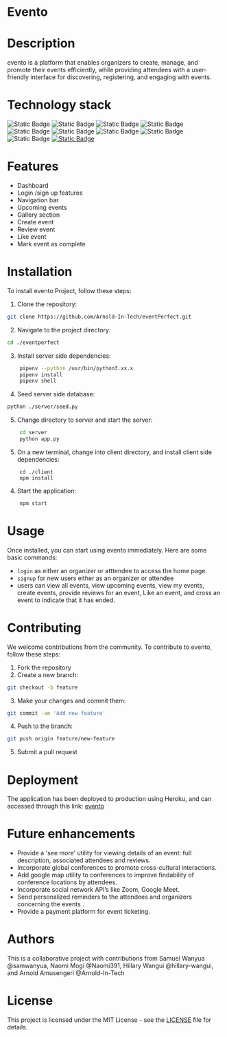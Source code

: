 # Evento

# Description
evento is a platform that enables organizers to create, manage, and promote their events efficiently, while providing attendees with a user-friendly interface for discovering, registering, and engaging with events. 

# Technology stack
![Static Badge](https://img.shields.io/badge/Python-FFD43B?style=for-the-badge&logo=python&logoColor=blue)
![Static Badge](https://img.shields.io/badge/PostgreSQL-316192?style=for-the-badge&logo=postgresql&logoColor=white)
![Static Badge](https://img.shields.io/badge/JavaScript-323330?style=for-the-badge&logo=javascript&logoColor=F7DF1E)
![Static Badge](https://img.shields.io/badge/HTML5-E34F26?style=for-the-badge&logo=html5&logoColor=white)
![Static Badge](https://img.shields.io/badge/CSS3-1572B6?style=for-the-badge&logo=css3&logoColor=white)
![Static Badge](https://img.shields.io/badge/Tailwind_CSS-38B2AC?style=for-the-badge&logo=tailwind-css&logoColor=white)
![Static Badge](https://img.shields.io/badge/React-20232A?style=for-the-badge&logo=react&logoColor=61DAFB)
![Static Badge](https://img.shields.io/badge/npm-CB3837?style=for-the-badge&logo=npm&logoColor=white)
![Static Badge](https://img.shields.io/badge/Flask-000000?style=for-the-badge&logo=flask&logoColor=white)
[![Static Badge](https://img.shields.io/badge/Licence-MIT-maroon?style=for-the-badge)](./LICENSE)


# Features

- Dashboard
- Login /sign up features
- Navigation bar
- Upcoming events
- Gallery section
- Create event
- Review event
- Like event
- Mark event as complete

# Installation

To install evento Project, follow these steps:

1. Clone the repository: 
```bash
git clone https://github.com/Arnold-In-Tech/eventPerfect.git
```
2. Navigate to the project directory: 
```bash
cd ./eventperfect
```

3. Install server side dependencies:
```bash
    pipenv --python /usr/bin/python3.xx.x
    pipenv install
    pipenv shell
```

4. Seed server side database:
```bash
python ./server/seed.py
```

5. Change directory to server and start the server:
```bash
    cd server
    python app.py
```

5. On a new terminal, change into client directory, and install client side dependencies:
```
    cd ./client
    npm install
```

4. Start the application: 
```bash
    npm start
```

# Usage

Once installed, you can start using evento immediately. Here are some basic commands:

- `login` as either an organizer or atttendee to access the home page.
- `signup` for new users either as an organizer or attendee
- users can view all events, view upcoming events, view my events, create events, provide reviews for an event, Like an event, and cross an event to indicate that it has ended. 


# Contributing

We welcome contributions from the community. To contribute to evento, follow these steps:

1. Fork the repository
2. Create a new branch: 
```bash
git checkout -b feature
```
3. Make your changes and commit them: 
```bash
git commit -am 'Add new feature'
```
4. Push to the branch: 
```bash
git push origin feature/new-feature
```
5. Submit a pull request


# Deployment

The application has been deployed to production using Heroku, and can accessed through this link: 
[evento](https://infinite-sands-52806-2205d672ba83.herokuapp.com/)


# Future enhancements

- Provide a 'see more' utility for viewing details of an event: full description, associated attendees and reviews.
- Incorporate global conferences to promote cross-cultural interactions.
- Add google map utility to conferences to improve findability of conference locations by attendees.
- Incorporate social network API’s like Zoom, Google Meet.
- Send personalized reminders to the attendees and organizers concerning the events .
- Provide a payment platform for event ticketing.

# Authors
This is a collaborative project with contributions from Samuel Wanyua @samwanyua, Naomi Mogi @Naomi391, Hillary Wangui
@hillary-wangui, and Arnold Amusengeri @Arnold-In-Tech 

# License

This project is licensed under the MIT License - see the [LICENSE](LICENSE) file for details.

